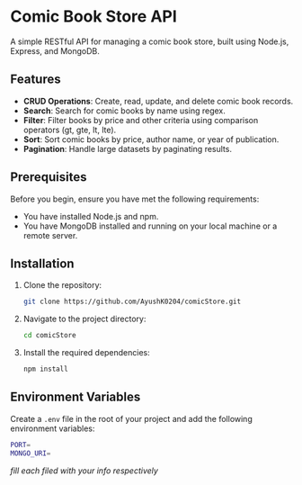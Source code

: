 # Comic Book Store API

A simple RESTful API for managing a comic book store, built using Node.js, Express, and MongoDB.

## Features

- **CRUD Operations**: Create, read, update, and delete comic book records.
- **Search**: Search for comic books by name using regex.
- **Filter**: Filter books by price and other criteria using comparison operators (gt, gte, lt, lte).
- **Sort**: Sort comic books by price, author name, or year of publication.
- **Pagination**: Handle large datasets by paginating results.

## Prerequisites

Before you begin, ensure you have met the following requirements:

- You have installed Node.js and npm.
- You have MongoDB installed and running on your local machine or a remote server.

## Installation

1. Clone the repository:

   ```bash
   git clone https://github.com/AyushK0204/comicStore.git
   ```

2. Navigate to the project directory:

   ```bash
   cd comicStore
   ```

3. Install the required dependencies:

   ```bash
   npm install
   ```

## Environment Variables

Create a `.env` file in the root of your project and add the following environment variables:

```bash
PORT=
MONGO_URI=

```

_fill each filed with your info respectively_
